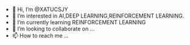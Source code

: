 - 👋 Hi, I’m @XATUCSJY
- 👀 I’m interested in AI,DEEP LEARNING,REINFORCEMENT LEARNING.
- 🌱 I’m currently learning REINFORCEMENT LEARNING
- 💞️ I’m looking to collaborate on ...
- 📫 How to reach me ...

<!---
XATUCSJY/XATUCSJY is a ✨ special ✨ repository because its `README.md` (this file) appears on your GitHub profile.
You can click the Preview link to take a look at your changes.
--->
